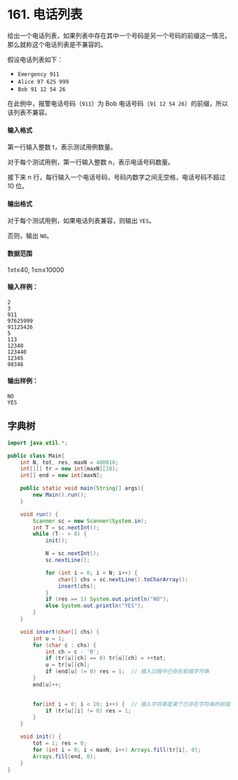 # 161. 电话列表

给出一个电话列表，如果列表中存在其中一个号码是另一个号码的前缀这一情况，那么就称这个电话列表是不兼容的。

假设电话列表如下：

- `Emergency 911`
- `Alice 97 625 999`
- `Bob 91 12 54 26`

在此例中，报警电话号码（`911`）为 Bob 电话号码（`91 12 54 26`）的前缀，所以该列表不兼容。

#### 输入格式

第一行输入整数 t，表示测试用例数量。

对于每个测试用例，第一行输入整数 n，表示电话号码数量。

接下来 n 行，每行输入一个电话号码，号码内数字之间无空格，电话号码不超过 10 位。

#### 输出格式

对于每个测试用例，如果电话列表兼容，则输出 `YES`。

否则，输出 `NO`。

#### 数据范围

1≤t≤40, 1≤n≤10000

#### 输入样例：

```
2
3
911
97625999
91125426
5
113
12340
123440
12345
98346
```

#### 输出样例：

```
NO
YES
```

## 字典树

```java
import java.util.*;

public class Main{
    int N, tot, res, maxN = 400010;
    int[][] tr = new int[maxN][10];
    int[] end = new int[maxN];

    public static void main(String[] args){
        new Main().run();
    }

    void run() {
        Scanner sc = new Scanner(System.in);
        int T = sc.nextInt();
        while (T-- > 0) {
            init();

            N = sc.nextInt();
            sc.nextLine();

            for (int i = 0; i < N; i++) {
                char[] chs = sc.nextLine().toCharArray();
                insert(chs);
            }
            if (res == 1) System.out.println("NO");
            else System.out.println("YES");
        }
    }

    void insert(char[] chs) {
        int u = 1;
        for (char c : chs) {
            int ch = c - '0';
            if (tr[u][ch] == 0) tr[u][ch] = ++tot;
            u = tr[u][ch];
            if (end[u] != 0) res = 1;  // 插入过程中已存在前缀字符串
        }
        end[u]++;

        
        for(int i = 0; i < 10; i++) {  // 插入字符串是某个已存在字符串的前缀
            if (tr[u][i] != 0) res = 1;
        }
    }

    void init() {
        tot = 1; res = 0;
        for (int i = 0; i < maxN; i++) Arrays.fill(tr[i], 0);
        Arrays.fill(end, 0);
    }
}
```

